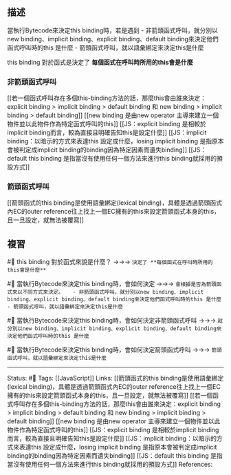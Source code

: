 ## 描述


當執行Bytecode來決定this binding時，若是遇到
	- 非箭頭函式呼叫，就分別以new binding、implicit binding、explicit binding、default binding來決定他們函式呼叫時的this 是什麼
	- 箭頭函式呼叫，就以語彙綁定來決定this是什麼

this binding 對於函式是決定了 **每個函式在呼叫時所用的this會是什麼**


### 非箭頭函式呼叫

[[若一個函式呼叫存在多個this-binding方法的話，那麼this會由誰來決定：explicit binding > implicit binding > default binding 和 new binding > implicit binding > default binding]]
[[new binding 是由new operator 主導來建立一個物件並以此物件作為特定函式呼叫的this]]
[[JS：explicit binding 是相較於implicit binding而言，較為直接且明確告知this是設定什麼]]
[[JS：implicit binding：以暗示的方式來表達this 設定成什麼，losing implicit binding 是指原本會被判定成implicit binding的binding因為特定因素而遺失binding]]
[[JS：default this binding 是指當沒有使用任何一個方法來進行this binding就採用的預設方式]]


### 箭頭函式呼叫

[[箭頭函式的this binding是使用語彙綁定(lexical binding)，具體是透過箭頭函式內EC的outer reference往上找上一個EC擁有的this來設定箭頭函式本身的this，且一旦設定，就無法被覆寫]]

## 複習
#🧠 this binding 對於函式來說是什麼？ ->->-> `決定了 **每個函式在呼叫時所用的this會是什麼**`
<!--SR:!2022-10-25,10,250-->


#🧠 當執行Bytecode來決定this binding時，會如何決定 ->->-> `會根據是否為箭頭函式來以不同方式來決定。	- 非箭頭函式呼叫，就分別以new binding、implicit binding、explicit binding、default binding來決定他們函式呼叫時的this 是什麼 - 箭頭函式呼叫，就以語彙綁定來決定this是什麼`
<!--SR:!2022-10-23,8,250-->

#🧠 當執行Bytecode來決定this binding時，會如何決定非箭頭函式呼叫 ->->-> `就分別以new binding、implicit binding、explicit binding、default binding來決定他們函式呼叫時的this 是什麼`
<!--SR:!2022-10-25,10,250-->

#🧠 當執行Bytecode來決定this binding時，會如何決定箭頭函式呼叫 ->->-> `箭頭函式呼叫，就以語彙綁定來決定this是什麼`
<!--SR:!2022-10-24,9,250-->


---
Status: #🌱 
Tags:
[[JavaScript]]
Links:
[[箭頭函式的this binding是使用語彙綁定(lexical binding)，具體是透過箭頭函式內EC的outer reference往上找上一個EC擁有的this來設定箭頭函式本身的this，且一旦設定，就無法被覆寫]]
[[若一個函式呼叫存在多個this-binding方法的話，那麼this會由誰來決定：explicit binding > implicit binding > default binding 和 new binding > implicit binding > default binding]]
[[new binding 是由new operator 主導來建立一個物件並以此物件作為特定函式呼叫的this]]
[[JS：explicit binding 是相較於implicit binding而言，較為直接且明確告知this是設定什麼]]
[[JS：implicit binding：以暗示的方式來表達this 設定成什麼，losing implicit binding 是指原本會被判定成implicit binding的binding因為特定因素而遺失binding]]
[[JS：default this binding 是指當沒有使用任何一個方法來進行this binding就採用的預設方式]]
References: